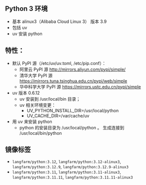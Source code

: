## Python 3 环境

* 基本 alinux3（Alibaba Cloud Linux 3） 版本 3.9
* 包括 uv
* uv 安装 python

## 特性：
- 默认 PyPI 源（/etc/uv/uv.toml, /etc/pip.conf）：
  - 阿里云 PyPI 源 http://mirrors.aliyun.com/pypi/simple/
  - 清华大学 PyPI 源 https://mirrors.tuna.tsinghua.edu.cn/pypi/web/simple
  - 华中科学大学 PyPI 源 https://mirrors.ustc.edu.cn/pypi/simple
- uv 版本 0.6.12
  - uv 安装到 /usr/local/bin 目录；
  - uv 相关环境变更：
    - UV_PYTHON_INSTALL_DIR=/usr/local/python
    - UV_CACHE_DIR=/var/cache/uv
- 用 uv 来安装 python
  - python 的安装目录为 /usr/local/python 。 生成连接到 /usr/local/bin/python

## 镜像标签
* ```langfarm/python:3.12```, ```langfarm/python:3.12-alinux3```, ```langfarm/python:3.12.9```, ```langfarm/python:3.12.9-alinux3```
* ```langfarm/python:3.11```, ```langfarm/python:3.11-alinux3```, ```langfarm/python:3.11.11```, ```langfarm/python:3.11.11-alinux3```
